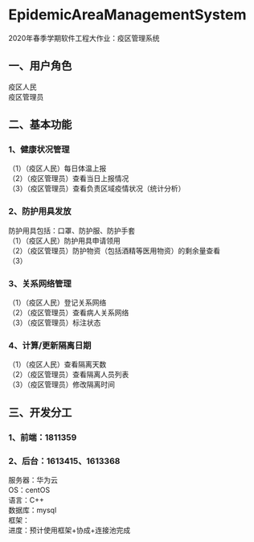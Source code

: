# EpidemicAreaManagementSystem
2020年春季学期软件工程大作业：疫区管理系统

## 一、用户角色
疫区人民<br> 
疫区管理员

## 二、基本功能
### 1、健康状况管理
（1）（疫区人民）每日体温上报<br> 
（2）（疫区管理员）查看当日上报情况<br> 
（3）（疫区管理员）查看负责区域疫情状况（统计分析）<br> 

### 2、防护用具发放
防护用具包括：口罩、防护服、防护手套<br> 
（1）（疫区人民）防护用具申请领用<br> 
（2）（疫区管理员）防护物资（包括酒精等医用物资）的剩余量查看<br> 
（3）<br> 

### 3、关系网络管理
（1）（疫区人民）登记关系网络<br> 
（2）（疫区管理员）查看病人关系网络<br> 
（3）（疫区管理员）标注状态<br> 

### 4、计算/更新隔离日期
（1）（疫区人民）查看隔离天数<br> 
（2）（疫区管理员）查看隔离人员列表<br> 
（3）（疫区管理员）修改隔离时间<br> 

## 三、开发分工
### 1、前端：1811359
### 2、后台：1613415、1613368
服务器：华为云 <br>
OS：centOS <br>
语言：C++ <br>
数据库：mysql<br>
框架：<br>
进度：预计使用框架+协成+连接池完成
